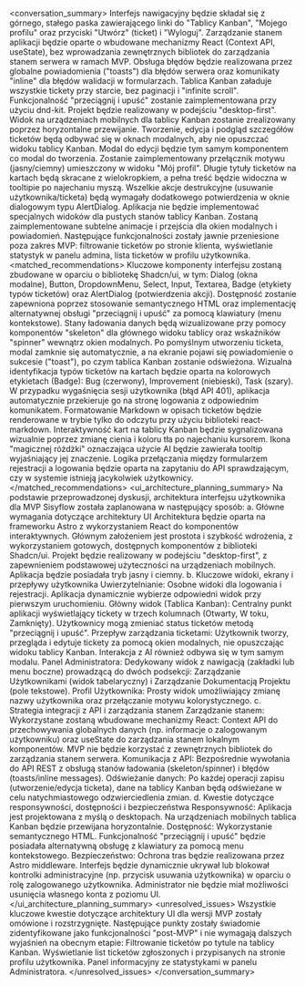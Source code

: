 <conversation_summary>
<decisions>
Interfejs nawigacyjny będzie składał się z górnego, stałego paska zawierającego linki do "Tablicy Kanban", "Mojego profilu" oraz przyciski "Utwórz" (ticket) i "Wyloguj".
Zarządzanie stanem aplikacji będzie oparte o wbudowane mechanizmy React (Context API, useState), bez wprowadzania zewnętrznych bibliotek do zarządzania stanem serwera w ramach MVP.
Obsługa błędów będzie realizowana przez globalne powiadomienia ("toasts") dla błędów serwera oraz komunikaty "inline" dla błędów walidacji w formularzach.
Tablica Kanban załaduje wszystkie tickety przy starcie, bez paginacji i "infinite scroll". Funkcjonalność "przeciągnij i upuść" zostanie zaimplementowana przy użyciu dnd-kit.
Projekt będzie realizowany w podejściu "desktop-first". Widok na urządzeniach mobilnych dla tablicy Kanban zostanie zrealizowany poprzez horyzontalne przewijanie.
Tworzenie, edycja i podgląd szczegółów ticketów będą odbywać się w oknach modalnych, aby nie opuszczać widoku tablicy Kanban. Modal do edycji będzie tym samym komponentem co modal do tworzenia.
Zostanie zaimplementowany przełącznik motywu (jasny/ciemny) umieszczony w widoku "Mój profil".
Długie tytuły ticketów na kartach będą skracane z wielokropkiem, a pełna treść będzie widoczna w tooltipie po najechaniu myszą.
Wszelkie akcje destrukcyjne (usuwanie użytkownika/ticketa) będą wymagały dodatkowego potwierdzenia w oknie dialogowym typu AlertDialog.
Aplikacja nie będzie implementować specjalnych widoków dla pustych stanów tablicy Kanban.
Zostaną zaimplementowane subtelne animacje i przejścia dla okien modalnych i powiadomień.
Następujące funkcjonalności zostały jawnie przeniesione poza zakres MVP: filtrowanie ticketów po stronie klienta, wyświetlanie statystyk w panelu admina, lista ticketów w profilu użytkownika.
</decisions>
<matched_recommendations>
Kluczowe komponenty interfejsu zostaną zbudowane w oparciu o bibliotekę Shadcn/ui, w tym: Dialog (okna modalne), Button, DropdownMenu, Select, Input, Textarea, Badge (etykiety typów ticketów) oraz AlertDialog (potwierdzenia akcji).
Dostępność zostanie zapewniona poprzez stosowanie semantycznego HTML oraz implementację alternatywnej obsługi "przeciągnij i upuść" za pomocą klawiatury (menu kontekstowe).
Stany ładowania danych będą wizualizowane przy pomocy komponentów "skeleton" dla głównego widoku tablicy oraz wskaźników "spinner" wewnątrz okien modalnych.
Po pomyślnym utworzeniu ticketa, modal zamknie się automatycznie, a na ekranie pojawi się powiadomienie o sukcesie ("toast"), po czym tablica Kanban zostanie odświeżona.
Wizualna identyfikacja typów ticketów na kartach będzie oparta na kolorowych etykietach (Badge): Bug (czerwony), Improvement (niebieski), Task (szary).
W przypadku wygaśnięcia sesji użytkownika (błąd API 401), aplikacja automatycznie przekieruje go na stronę logowania z odpowiednim komunikatem.
Formatowanie Markdown w opisach ticketów będzie renderowane w trybie tylko do odczytu przy użyciu biblioteki react-markdown.
Interaktywność kart na tablicy Kanban będzie sygnalizowana wizualnie poprzez zmianę cienia i koloru tła po najechaniu kursorem.
Ikona "magicznej różdżki" oznaczająca użycie AI będzie zawierała tooltip wyjaśniający jej znaczenie.
Logika przełączania między formularzem rejestracji a logowania będzie oparta na zapytaniu do API sprawdzającym, czy w systemie istnieją jacykolwiek użytkownicy.
</matched_recommendations>
<ui_architecture_planning_summary>
Na podstawie przeprowadzonej dyskusji, architektura interfejsu użytkownika dla MVP Sisyflow została zaplanowana w następujący sposób:
a. Główne wymagania dotyczące architektury UI
Architektura będzie oparta na frameworku Astro z wykorzystaniem React do komponentów interaktywnych. Głównym założeniem jest prostota i szybkość wdrożenia, z wykorzystaniem gotowych, dostępnych komponentów z biblioteki Shadcn/ui. Projekt będzie realizowany w podejściu "desktop-first", z zapewnieniem podstawowej użyteczności na urządzeniach mobilnych. Aplikacja będzie posiadała tryb jasny i ciemny.
b. Kluczowe widoki, ekrany i przepływy użytkownika
Uwierzytelnianie: Osobne widoki dla logowania i rejestracji. Aplikacja dynamicznie wybierze odpowiedni widok przy pierwszym uruchomieniu.
Główny widok (Tablica Kanban): Centralny punkt aplikacji wyświetlający tickety w trzech kolumnach (Otwarty, W toku, Zamknięty). Użytkownicy mogą zmieniać status ticketów metodą "przeciągnij i upuść".
Przepływ zarządzania ticketami: Użytkownik tworzy, przegląda i edytuje tickety za pomocą okien modalnych, nie opuszczając widoku tablicy Kanban. Interakcja z AI również odbywa się w tym samym modalu.
Panel Administratora: Dedykowany widok z nawigacją (zakładki lub menu boczne) prowadzącą do dwóch podsekcji: Zarządzanie Użytkownikami (widok tabelaryczny) i Zarządzanie Dokumentacją Projektu (pole tekstowe).
Profil Użytkownika: Prosty widok umożliwiający zmianę nazwy użytkownika oraz przełączanie motywu kolorystycznego.
c. Strategia integracji z API i zarządzania stanem
Zarządzanie stanem: Wykorzystane zostaną wbudowane mechanizmy React: Context API do przechowywania globalnych danych (np. informacje o zalogowanym użytkowniku) oraz useState do zarządzania stanem lokalnym komponentów. MVP nie będzie korzystać z zewnętrznych bibliotek do zarządzania stanem serwera.
Komunikacja z API: Bezpośrednie wywołania do API REST z obsługą stanów ładowania (skeleton/spinner) i błędów (toasts/inline messages).
Odświeżanie danych: Po każdej operacji zapisu (utworzenie/edycja ticketa), dane na tablicy Kanban będą odświeżane w celu natychmiastowego odzwierciedlenia zmian.
d. Kwestie dotyczące responsywności, dostępności i bezpieczeństwa
Responsywność: Aplikacja jest projektowana z myślą o desktopach. Na urządzeniach mobilnych tablica Kanban będzie przewijana horyzontalnie.
Dostępność: Wykorzystanie semantycznego HTML. Funkcjonalność "przeciągnij i upuść" będzie posiadała alternatywną obsługę z klawiatury za pomocą menu kontekstowego.
Bezpieczeństwo: Ochrona tras będzie realizowana przez Astro middleware. Interfejs będzie dynamicznie ukrywał lub blokował kontrolki administracyjne (np. przycisk usuwania użytkownika) w oparciu o rolę zalogowanego użytkownika. Administrator nie będzie miał możliwości usunięcia własnego konta z poziomu UI.
</ui_architecture_planning_summary>
<unresolved_issues>
Wszystkie kluczowe kwestie dotyczące architektury UI dla wersji MVP zostały omówione i rozstrzygnięte. Następujące punkty zostały świadomie zidentyfikowane jako funkcjonalności "post-MVP" i nie wymagają dalszych wyjaśnień na obecnym etapie:
Filtrowanie ticketów po tytule na tablicy Kanban.
Wyświetlanie list ticketów zgłoszonych i przypisanych na stronie profilu użytkownika.
Panel informacyjny ze statystykami w panelu Administratora.
</unresolved_issues>
</conversation_summary>
